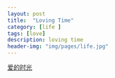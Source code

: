 ```yaml
---
layout: post
title:  "Loving Time"
category: [life ]
tags: [love]
description: loving time
header-img: "img/pages/life.jpg"
---
```

[爱的时光](\loving_time\loving_time.htm)
